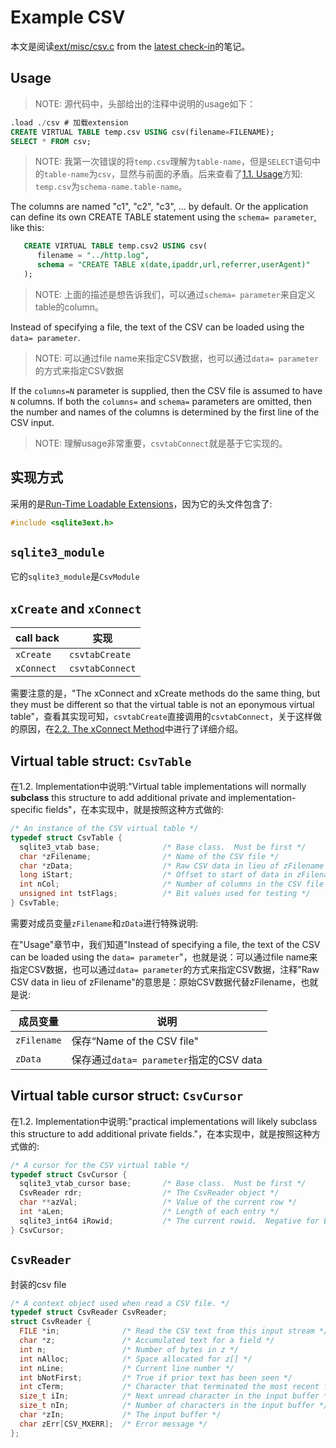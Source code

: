 # Example CSV

本文是阅读[ext/misc/csv.c](https://sqlite.org/src/finfo?name=ext/misc/csv.c&m=tip) from the [latest check-in](https://sqlite.org/src/info/tip)的笔记。

## Usage

> NOTE: 源代码中，头部给出的注释中说明的usage如下：

```sql
.load ./csv # 加载extension
CREATE VIRTUAL TABLE temp.csv USING csv(filename=FILENAME);
SELECT * FROM csv;
```

> NOTE: 我第一次错误的将`temp.csv`理解为`table-name`，但是`SELECT`语句中的`table-name`为`csv`，显然与前面的矛盾。后来查看了[1.1. Usage](https://sqlite.org/vtab.html)方知: `temp.csv`为`schema-name.table-name`。

The columns are named "c1", "c2", "c3", ... by default.  Or the application can define its own CREATE TABLE statement using the
`schema= parameter`, like this:

```SQL
   CREATE VIRTUAL TABLE temp.csv2 USING csv(
      filename = "../http.log",
      schema = "CREATE TABLE x(date,ipaddr,url,referrer,userAgent)"
   );
```
> NOTE: 上面的描述是想告诉我们，可以通过`schema= parameter`来自定义table的column。

Instead of specifying a file, the text of the CSV can be loaded using the `data= parameter`.

> NOTE: 可以通过file name来指定CSV数据，也可以通过`data= parameter`的方式来指定CSV数据

If the `columns=N` parameter is supplied, then the CSV file is assumed to have `N` columns.  If both the `columns=` and `schema=` parameters are omitted, then the number and names of the columns is determined by the first line of the CSV input.



> NOTE: 理解usage非常重要，`csvtabConnect`就是基于它实现的。





## 实现方式

采用的是[Run-Time Loadable Extensions](https://sqlite.org/loadext.html)，因为它的头文件包含了:

```C++
#include <sqlite3ext.h>
```

## `sqlite3_module`

它的`sqlite3_module`是`CsvModule`



## `xCreate` and `xConnect`



| call back  | 实现            |
| ---------- | --------------- |
| `xCreate`  | `csvtabCreate`  |
| `xConnect` | `csvtabConnect` |

需要注意的是，"The xConnect and xCreate methods do the same thing, but they must be different so that the virtual table is not an eponymous virtual table"，查看其实现可知，`csvtabCreate`直接调用的`csvtabConnect`，关于这样做的原因，在[2.2. The xConnect Method](https://sqlite.org/vtab.html)中进行了详细介绍。



## Virtual table struct: `CsvTable`

在1.2. Implementation中说明:"Virtual table implementations will normally **subclass** this structure to add additional private and implementation-specific fields"，在本实现中，就是按照这种方式做的:

```C
/* An instance of the CSV virtual table */
typedef struct CsvTable {
  sqlite3_vtab base;              /* Base class.  Must be first */
  char *zFilename;                /* Name of the CSV file */
  char *zData;                    /* Raw CSV data in lieu of zFilename */
  long iStart;                    /* Offset to start of data in zFilename */
  int nCol;                       /* Number of columns in the CSV file */
  unsigned int tstFlags;          /* Bit values used for testing */
} CsvTable;
```

需要对成员变量`zFilename`和`zData`进行特殊说明:

在"Usage"章节中，我们知道"Instead of specifying a file, the text of the CSV can be loaded using the `data= parameter`"，也就是说：可以通过file name来指定CSV数据，也可以通过`data= parameter`的方式来指定CSV数据，注释"Raw CSV data in lieu of zFilename"的意思是：原始CSV数据代替zFilename，也就是说:

| 成员变量    | 说明                                    |
| ----------- | --------------------------------------- |
| `zFilename` | 保存“Name of the CSV file"              |
| `zData`     | 保存通过`data= parameter`指定的CSV data |



## Virtual table cursor struct: `CsvCursor`

在1.2. Implementation中说明:"practical implementations will likely subclass this structure to add additional private fields."，在本实现中，就是按照这种方式做的:

```C
/* A cursor for the CSV virtual table */
typedef struct CsvCursor {
  sqlite3_vtab_cursor base;       /* Base class.  Must be first */
  CsvReader rdr;                  /* The CsvReader object */
  char **azVal;                   /* Value of the current row */
  int *aLen;                      /* Length of each entry */
  sqlite3_int64 iRowid;           /* The current rowid.  Negative for EOF */
} CsvCursor;
```



## `CsvReader`

封装的csv file

```c++
/* A context object used when read a CSV file. */
typedef struct CsvReader CsvReader;
struct CsvReader {
  FILE *in;              /* Read the CSV text from this input stream */
  char *z;               /* Accumulated text for a field */
  int n;                 /* Number of bytes in z */
  int nAlloc;            /* Space allocated for z[] */
  int nLine;             /* Current line number */
  int bNotFirst;         /* True if prior text has been seen */
  int cTerm;             /* Character that terminated the most recent field */
  size_t iIn;            /* Next unread character in the input buffer */
  size_t nIn;            /* Number of characters in the input buffer */
  char *zIn;             /* The input buffer */
  char zErr[CSV_MXERR];  /* Error message */
};
```

